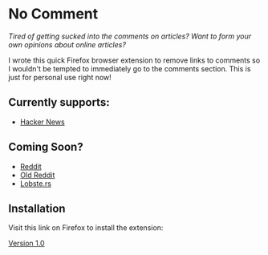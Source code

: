# No Comment

_Tired of getting sucked into the comments on articles? Want to form your own opinions about online articles?_

I wrote this quick Firefox browser extension to remove links to comments so I wouldn't be tempted to immediately go to the comments section. This is just for personal use right now!

## Currently supports:

- [Hacker News](https://news.ycombinator.com)

## Coming Soon?

- [Reddit](https://reddit.com)
- [Old Reddit](https://old.reddit.com)
- [Lobste.rs](https://lobste.rs)

## Installation

Visit this link on Firefox to install the extension:

[Version 1.0](https://storage.googleapis.com/chrisbrousseau-scratch/no_comment-1.0-an%2Bfx.xpi)
